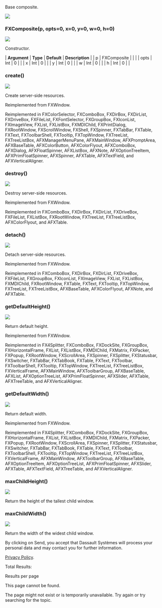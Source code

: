 Base composite.

![](https://help.3ds.com/2023/English/DSSIMULIA_Established/SIMACAERefImages/gui-fxcomposite.png)

### FXComposite(p, opts=0, x=0, y=0, w=0, h=0)  
![](https://help.3ds.com/2023/English/DSSIMULIA_Established/IconsReference/butix_top_wline.png)

Constructor.

| **Argument** | **Type** | **Default** | **Description** |
| p | FXComposite |   |   |
| opts | Int | 0 |   |
| x | Int | 0 |   |
| y | Int | 0 |   |
| w | Int | 0 |   |
| h | Int | 0 |   |

### create()  
![](https://help.3ds.com/2023/English/DSSIMULIA_Established/IconsReference/butix_top_wline.png)

Create server-side resources.

Reimplemented from FXWindow.

Reimplemented in FXColorSelector, FXComboBox, FXDirBox, FXDirList, FXDriveBox, FXFileList, FXFontSelector, FXGroupBox, FXIconList, FXImageView, FXList, FXListBox, FXMDIChild, FXPrintDialog, FXRootWindow, FXScrollWindow, FXShell, FXSpinner, FXTabBar, FXTable, FXText, FXToolbarShell, FXTooltip, FXTopWindow, FXTreeList, FXTreeListBox, AFXManagerMenuPane, AFXMainWindow, AFXPromptArea, AFXBaseTable, AFXColorButton, AFXColorFlyout, AFXComboBox, AFXDialog, AFXFloatSpinner, AFXListBox, AFXNote, AFXOptionTreeItem, AFXPrimFloatSpinner, AFXSpinner, AFXTable, AFXTextField, and AFXVerticalAligner.

### destroy()  
![](https://help.3ds.com/2023/English/DSSIMULIA_Established/IconsReference/butix_top_wline.png)

Destroy server-side resources.

Reimplemented from FXWindow.

Reimplemented in FXComboBox, FXDirBox, FXDirList, FXDriveBox, FXFileList, FXListBox, FXRootWindow, FXTreeList, FXTreeListBox, AFXColorFlyout, and AFXTable.

### detach()  
![](https://help.3ds.com/2023/English/DSSIMULIA_Established/IconsReference/butix_top_wline.png)

Detach server-side resources.

Reimplemented from FXWindow.

Reimplemented in FXComboBox, FXDirBox, FXDirList, FXDriveBox, FXFileList, FXGroupBox, FXIconList, FXImageView, FXList, FXListBox, FXMDIChild, FXRootWindow, FXTable, FXText, FXTooltip, FXTopWindow, FXTreeList, FXTreeListBox, AFXBaseTable, AFXColorFlyout, AFXNote, and AFXTable.

### getDefaultHeight()  
![](https://help.3ds.com/2023/English/DSSIMULIA_Established/IconsReference/butix_top_wline.png)

Return default height.

Reimplemented from FXWindow.

Reimplemented in FX4Splitter, FXComboBox, FXDockSite, FXGroupBox, FXHorizontalFrame, FXList, FXListBox, FXMDIChild, FXMatrix, FXPacker, FXPopup, FXRootWindow, FXScrollArea, FXSpinner, FXSplitter, FXStatusbar, FXSwitcher, FXTabBar, FXTabBook, FXTable, FXText, FXToolbar, FXToolbarShell, FXTooltip, FXTopWindow, FXTreeList, FXTreeListBox, FXVerticalFrame, AFXMainWindow, AFXToolbarGroup, AFXBaseTable, AFXList, AFXOptionTreeList, AFXPrimFloatSpinner, AFXSlider, AFXTable, AFXTreeTable, and AFXVerticalAligner.

### getDefaultWidth()  
![](https://help.3ds.com/2023/English/DSSIMULIA_Established/IconsReference/butix_top_wline.png)

Return default width.

Reimplemented from FXWindow.

Reimplemented in FX4Splitter, FXComboBox, FXDockSite, FXGroupBox, FXHorizontalFrame, FXList, FXListBox, FXMDIChild, FXMatrix, FXPacker, FXPopup, FXRootWindow, FXScrollArea, FXSpinner, FXSplitter, FXStatusbar, FXSwitcher, FXTabBar, FXTabBook, FXTable, FXText, FXToolbar, FXToolbarShell, FXTooltip, FXTopWindow, FXTreeList, FXTreeListBox, FXVerticalFrame, AFXMainWindow, AFXToolbarGroup, AFXBaseTable, AFXOptionTreeItem, AFXOptionTreeList, AFXPrimFloatSpinner, AFXSlider, AFXTable, AFXTextField, AFXTreeTable, and AFXVerticalAligner.

### maxChildHeight()  
![](https://help.3ds.com/2023/English/DSSIMULIA_Established/IconsReference/butix_top_wline.png)

Return the height of the tallest child window.

### maxChildWidth()  
![](https://help.3ds.com/2023/English/DSSIMULIA_Established/IconsReference/butix_top_wline.png)

Return the width of the widest child window.

By clicking on Send, you accept that Dassault Systèmes will process your personal data and may contact you for further information.

[Privacy Policy](https://www.3ds.com/privacy-policy).

Total Results:

Results per page

This page cannot be found.

The page might not exist or is temporarily unavailable. Try again or try searching for the topic.